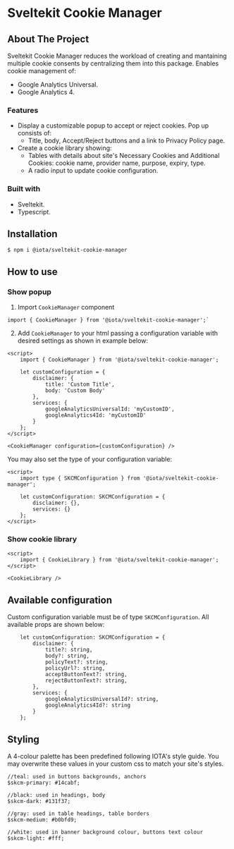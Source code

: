 # Sveltekit Cookie Manager

## About The Project

Sveltekit Cookie Manager reduces the workload of creating and mantaining multiple cookie consents by centralizing them into this package. 
Enables cookie management of:
- Google Analytics Universal.
- Google Analytics 4.



### Features
- Display a customizable popup to accept or reject cookies. Pop up consists of: 
    - Title, body, Accept/Reject buttons and a link to Privacy Policy page.
- Create a cookie library showing: 
    - Tables with details about site's Necessary Cookies and Additional Cookies: cookie name, provider name, purpose, expiry, type.
    - A radio input to update cookie configuration.

### Built with

- Sveltekit.
- Typescript.

## Installation

```
$ npm i @iota/sveltekit-cookie-manager
```

## How to use

### Show popup

1. Import `CookieManager` component 

```
import { CookieManager } from '@iota/sveltekit-cookie-manager';`
```

2. Add `CookieManager` to your html passing a configuration variable with desired settings as shown in example below:


```
<script>
    import { CookieManager } from '@iota/sveltekit-cookie-manager';

	let customConfiguration = {
		disclaimer: {
			title: 'Custom Title',
			body: 'Custom Body'
		},
		services: {
			googleAnalyticsUniversalId: 'myCustomID',
			googleAnalytics4Id: 'myCustomID'
		}
	};
</script>

<CookieManager configuration={customConfiguration} />
``` 

You may also set the type of your configuration variable:
```
<script>
	import type { SKCMConfiguration } from '@iota/sveltekit-cookie-manager';

    let customConfiguration: SKCMConfiguration = {
		disclaimer: {},
		services: {}
	};
</script>
``` 

### Show cookie library

```
<script>
    import { CookieLibrary } from '@iota/sveltekit-cookie-manager';
</script>

<CookieLibrary />
``` 


## Available configuration
Custom configuration variable must be of type `SKCMConfiguration`. All available props are shown below:

```
	let customConfiguration: SKCMConfiguration = {
		disclaimer: {
            title?: string,
            body?: string,
            policyText?: string,
            policyUrl?: string,
            acceptButtonText?: string,
            rejectButtonText?: string,
		},
		services: {
            googleAnalyticsUniversalId?: string,
            googleAnalytics4Id?: string
		}
	};
``` 

## Styling
A 4-colour palette has been predefined following IOTA's style guide. You may overwrite these values in your custom css to match your site's styles.

```
//teal: used in buttons backgrounds, anchors 
$skcm-primary: #14cabf;

//black: used in headings, body
$skcm-dark: #131f37;

//gray: used in table headings, table borders
$skcm-medium: #b0bfd9;

//white: used in banner background colour, buttons text colour
$skcm-light: #fff;
```